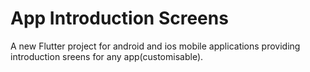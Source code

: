 # App Introduction Screens

A new Flutter project for android and ios mobile applications providing introduction sreens for any app(customisable).
